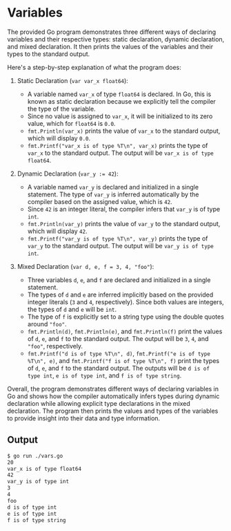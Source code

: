 # Variables

The provided Go program demonstrates three different ways of declaring variables and their respective types: static declaration, dynamic declaration, and mixed declaration. It then prints the values of the variables and their types to the standard output.

Here's a step-by-step explanation of what the program does:

1. Static Declaration (`var var_x float64`):
   - A variable named `var_x` of type `float64` is declared. In Go, this is known as static declaration because we explicitly tell the compiler the type of the variable.
   - Since no value is assigned to `var_x`, it will be initialized to its zero value, which for `float64` is `0.0`.
   - `fmt.Println(var_x)` prints the value of `var_x` to the standard output, which will display `0.0`.
   - `fmt.Printf("var_x is of type %T\n", var_x)` prints the type of `var_x` to the standard output. The output will be `var_x is of type float64`.

2. Dynamic Declaration (`var_y := 42`):
   - A variable named `var_y` is declared and initialized in a single statement. The type of `var_y` is inferred automatically by the compiler based on the assigned value, which is `42`.
   - Since `42` is an integer literal, the compiler infers that `var_y` is of type `int`.
   - `fmt.Println(var_y)` prints the value of `var_y` to the standard output, which will display `42`.
   - `fmt.Printf("var_y is of type %T\n", var_y)` prints the type of `var_y` to the standard output. The output will be `var_y is of type int`.

3. Mixed Declaration (`var d, e, f = 3, 4, "foo"`):
   - Three variables `d`, `e`, and `f` are declared and initialized in a single statement.
   - The types of `d` and `e` are inferred implicitly based on the provided integer literals (`3` and `4`, respectively). Since both values are integers, the types of `d` and `e` will be `int`.
   - The type of `f` is explicitly set to a string type using the double quotes around `"foo"`.
   - `fmt.Println(d)`, `fmt.Println(e)`, and `fmt.Println(f)` print the values of `d`, `e`, and `f` to the standard output. The output will be `3`, `4`, and `"foo"`, respectively.
   - `fmt.Printf("d is of type %T\n", d)`, `fmt.Printf("e is of type %T\n", e)`, and `fmt.Printf("f is of type %T\n", f)` print the types of `d`, `e`, and `f` to the standard output. The outputs will be `d is of type int`, `e is of type int`, and `f is of type string`.

Overall, the program demonstrates different ways of declaring variables in Go and shows how the compiler automatically infers types during dynamic declaration while allowing explicit type declarations in the mixed declaration. The program then prints the values and types of the variables to provide insight into their data and type information.

## Output

```bash
$ go run ./vars.go
20
var_x is of type float64
42
var_y is of type int
3
4
foo
d is of type int
e is of type int
f is of type string
```
